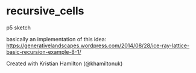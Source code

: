 # recursive_cells
p5 sketch

basically an implementation of this idea: https://generativelandscapes.wordpress.com/2014/08/28/ice-ray-lattice-basic-recursion-example-8-1/

Created with Kristian Hamilton (@khamiltonuk)
